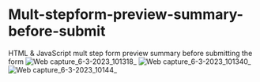# Mult-stepform-preview-summary-before-submit
HTML &amp; JavaScript mult step form preview summary before submitting the form 
![Web capture_6-3-2023_101318_](https://user-images.githubusercontent.com/65288198/223054584-ab7c0185-b78d-4401-bdbd-af4b61d9cb70.jpeg)
![Web capture_6-3-2023_101340_](https://user-images.githubusercontent.com/65288198/223054574-462b4c5f-6dca-41df-94ee-93196020b64c.jpeg)
![Web capture_6-3-2023_10144_](https://user-images.githubusercontent.com/65288198/223054593-b02a941f-c760-4adc-846f-e67ad6fd80a4.jpeg)

